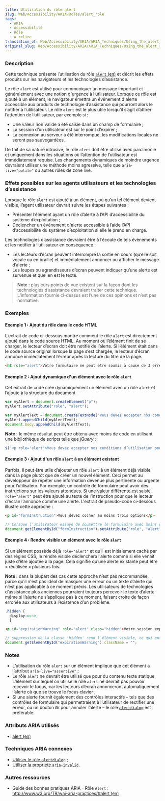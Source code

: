 ```yaml
---
title: Utilisation du rôle alert
slug: Web/Accessibility/ARIA/Roles/alert_role
tags:
  - ARIA
  - Accessibilité
  - Rôle
  - À relire
translation_of: Web/Accessibility/ARIA/ARIA_Techniques/Using_the_alert_role
original_slug: Web/Accessibility/ARIA/ARIA_Techniques/Using_the_alert_role
---
```

### Description

Cette technique présente l’utilisation du rôle [`alert` (en)](http://www.w3.org/TR/wai-aria/roles#alert) et décrit les effets produits sur les navigateurs et les technologies d’assistance.

Le rôle `alert` est utilisé pour communiquer un message important et généralement avec une notion d'urgence à l’utilisateur. Lorsque ce rôle est ajouté à un élément, le navigateur émettra un événement d'alerte accessible aux produits de technologie d’assistance qui pourront alors le notifier à l’utilisateur. Le rôle `alert` est le plus utile lorsqu’il s’agit d’attirer l’attention de l’utilisateur, par exemple si :

- Une valeur non valide a été saisie dans un champ de formulaire ;
- La session d’un utilisateur est sur le point d’expirer ;
- La connexion au serveur a été interrompue, les modifications locales ne seront pas sauvegardées.

De fait de sa nature intrusive, le rôle `alert` doit être utilisé avec parcimonie et uniquement dans les situations où l’attention de l’utilisateur est immédiatement requise. Les changements dynamiques de moindre urgence devraient utiliser une méthode moins agressive, telle que `aria-live="polite"` ou autres rôles de zone live.

### Effets possibles sur les agents utilisateurs et les technologies d’assistance

Lorsque le rôle `alert` est ajouté à un élément, ou qu’un tel élément devient visible, l’agent utilisateur devrait suivre les étapes suivantes&nbsp;:

- Présenter l’élément ayant un rôle d’alerte à l’API d’accessibilité du système d’exploitation ;
- Déclencher un événement d'alerte accessible à l’aide l’API d’accessibilité du système d’exploitation si elle le prend en charge.

Les technologies d’assistance devraient être à l’écoute de tels évènements et les notifier à l’utilisateur en conséquence&nbsp;:

- Les lecteurs d’écran peuvent interrompre la sortie en cours (qu’elle soit vocale ou en braille) et immédiatement annoncer ou afficher le message d’alerte ;
- Les loupes ou agrandisseurs d’écran peuvent indiquer qu’une alerte est survenue et quel en est le texte.

> **Note :** plusieurs points de vue existent sur la façon dont les technologies d’assistance devraient traiter cette technique. L’information fournie ci-dessus est l’une de ces opinions et n’est pas normative.

### Exemples

#### Exemple 1&nbsp;: Ajout du rôle dans le code HTML

L’extrait de code ci-dessous montre comment le rôle `alert` est directement ajouté dans le code source HTML. Au moment où l’élément finit de se charger, le lecteur d’écran doit être notifié de l’alerte. Si l’élément était dans le code source original lorsque la page s’est chargée, le lecteur d’écran annonce immédiatement l’erreur après la lecture du titre de la page.

```html
<h2 role="alert">Votre formulaire ne peut être soumis à cause de 3 erreurs de validation.</h2>
```

#### Exemple 2&nbsp;: Ajout dynamique d'un élément avec le rôle `alert`

Cet extrait de code crée dynamiquement un élément avec un rôle `alert` et l’ajoute à la structure du document.

```js
var myAlert = document.createElement("p");
myAlert.setAttribute("role", "alert");

var myAlertText = document.createTextNode("Vous devez accepter nos conditions d’utilisation pour créer un compte.");
myAlert.appendChild(myAlertText);
document.body.appendChild(myAlertText);
```

**Note&nbsp;:** le même résultat peut être obtenu avec moins de code en utilisant une bibliothèque de scripts telle que *jQuery*&nbsp;:

```js
$("<p role='alert'>Vous devez accepter nos conditions d’utilisation pour créer un compte.</p>").appendTo(document.body);
```

#### Exemple 3&nbsp;: Ajout d'un rôle `alert` à un élément existant

Parfois, il peut être utile d’ajouter un rôle `alert` à un élément déjà visible dans la page plutôt que de créer un nouvel élément. Ceci permet au développeur de répéter une information devenue plus pertinente ou urgente pour l’utilisateur. Par exemple, un contrôle de formulaire peut avoir des instructions sur les valeurs attendues. Si une valeur différente est saisie, `role="alert"` peut être ajouté au texte de l’instruction pour que le lecteur d’écran l’annonce comme une alerte. L'extrait de pseudo-code ci-dessous illustre cette approche&nbsp;:

```html
<p id="formInstruction">Vous devez cocher au moins trois options</p>
```

```js
// Lorsque l’utilisateur essaye de soumettre le formulaire avec moins de 3 cases cochées :
document.getElementById("formInstruction").setAttribute("role", "alert");
```

#### Exemple 4&nbsp;: Rendre visible un élément avec le rôle `alert`

Si un élément possède déjà `role="alert"` et qu’il est initialement caché par des règles CSS, le rendre visible déclenchera l’alerte comme si elle venait juste d’être ajoutée à la page. Cela signifie qu’une alerte existante peut être «&nbsp;réutilisée&nbsp;» plusieurs fois.

**Note&nbsp;:** dans la plupart des cas cette approche n’est pas recommandée, parce qu'il n'est pas idéal de masquer une erreur ou un texte d’alerte qui n’est pas applicable à ce moment précis. Les utilisateurs de technologies d’assistance plus anciennes pourraient toujours percevoir le texte d’alerte même si l’alerte ne s’applique pas à ce moment, faisant croire de façon erronée aux utilisateurs à l’existence d’un problème.

```css
.hidden {
  display:none;
  }
```

```html
<p id="expirationWarning" role="alert" class="hidden">Votre session expirera dans 2 minutes</p>
```

```js
// suppression de la classe 'hidden' rend l’élément visible, ce qui entraînera l’annonce de l’alerte par le lecteur d’écran :
document.getElementById("expirationWarning").className = "";
```

### Notes

- L’utilisation du rôle `alert` sur un élément implique que cet élément a l’attribut `aria-live="assertive"` ;
- Le rôle `alert` ne devrait être utilisé que pour du contenu texte statique. L’élément sur lequel on utilise le rôle `alert` ne devrait pas pouvoir recevoir le focus, car les lecteurs d’écran annonceront automatiquement l’alerte où que se trouve le focus clavier ;
- Si une alerte fournit également des contrôles interactifs – tels que des contrôles de formulaire qui permettraient à l’utilisateur de rectifier une erreur, ou un bouton `OK` pour annuler l’alerte – le rôle [`alertdialog`](/fr/Accessibilité/ARIA/Techniques_ARIA/Utiliser_le_rôle_alertdialog) est préférable.

### Attributs ARIA utilisés

- [alert (en)](http://www.w3.org/TR/wai-aria/roles#alert)

### Techniques ARIA connexes

- [Utiliser le rôle `alertdialog`](/fr/Accessibilité/ARIA/Techniques_ARIA/Utiliser_le_rôle_alertdialog) ;
- [Utiliser la propriété `aria-invalid`](/fr/Accessibilité/ARIA/Techniques_ARIA/Utiliser_la_propriété_aria-invalid).

### Autres ressources

- Guide des bonnes pratiques ARIA - Rôle `Alert`&nbsp;: [http://www.w3.org/TR/wai-aria-practices/#alert (en)](http://www.w3.org/TR/wai-aria-practices/#alert)
